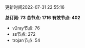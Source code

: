 更新时间2022-07-31 22:55:16

**总订阅: 73**
**总节点: 1716**
**有效节点: 402**
- v2ray节点: 76
- ss节点: 272
- trojan节点: 54
